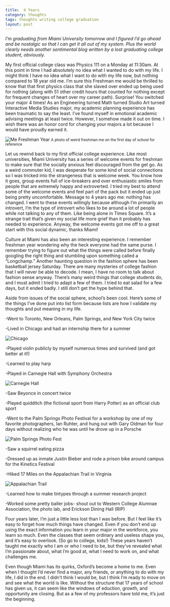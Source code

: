 ```yaml
---
title:  4 Years
category: thoughts
tags: thoughts writing college graduation
layout: post
---
```


_I’m graduating from Miami University tomorrow and I figured I’d go ahead and be nostalgic so that I can get it all out of my system. Plus the world clearly needs another sentimental blog written by a lost graduating college student, obviously._

My first official college class was Physics 111 on a Monday at 11:30am. At this point in time I had absolutely no idea what I wanted to do with my life. I might think I have no idea what I want to do with my life now, but nothing compared to 18 year old me. I’m sure this Freshman me would be thrilled to know that that first physics class that she slaved over ended up being used for nothing (along with 51 other credit hours that counted for nothing except for frequent changes of heart over my career path). Surprise! You switched your major 4 times! As an Engineering turned Math turned Studio Art turned Interactive Media Studies major, my academic planning experience has been traumatic to say the least. I’ve found myself in emotional academic advising meetings at least twice. However, I somehow made it out on time. I wish there was an honor cord for changing your majors a lot because I would have proudly earned it.

![Me Freshman Year](https://baileycmiller.github.io/blog/assets/freshman.jpg)
<small>A photo of weird freshman me on the first day of school for reference</small>

Let us rewind back to my first official college experience. Like most universities, Miami University has a series of welcome events for freshman to make sure that the socially anxious feel discouraged from the get go. As a weird commuter kid, I was desperate for some kind of social connections so I was tricked into the strangeness that is welcome week. You know how it goes, group events full of ice-breakers and over enthusiastic smiles from people that are extremely happy and extroverted. I tried my best to attend some of the welcome events and feel part of the pack but it ended up just being pretty uncomfortable. Message to 4 years ago me: nothing has changed. I went to these events willingly because although I’m primarily an introvert, I’m the type of introvert who likes to be around a lot of people while not talking to any of them. Like being alone in Times Square. It’s a strange trait that’s given my social life more grief than it probably has needed to experience. Anyway, the welcome events got me off to a great start with this social dynamic, thanks Miami!

Culture at Miami has also been an interesting experience. I remember freshman year wondering why the heck everyone had the same purse. I remember trying to figure out what the things were called before finally googling the right thing and stumbling upon something called a “Longchamp.” Another haunting question in the fashion sphere has been basketball jersey Saturday. There are many mysteries of college fashion that I will never be able to decode. I mean, I have no room to talk about fashion sense anyway. There’s many weird things that college students do, and I must admit I tried to adapt a few of them. I tried to eat salad for a few days, but it ended badly. I still don’t get the hype behind that.

Aside from issues of the social sphere, school’s been cool. Here’s some of the things I’ve done put into list form because lists are how I validate my thoughts and put meaning in my life.

-Went to Toronto, New Orleans, Palm Springs, and New York City twice

-Lived in Chicago and had an internship there for a summer

![Chicago](https://baileycmiller.github.io/blog/assets/5.jpg)

-Played violin publicly by myself numerous times and survived (and got better at it!)

-Learned to play harp

-Played in Carnegie Hall with Symphony Orchestra

![Carnegie Hall](https://baileycmiller.github.io/blog/assets/carnegie.jpg)

-Saw Beyonce in concert twice

-Played quidditch (the fictional sport from Harry Potter) as an official club sport

-Went to the Palm Springs Photo Festival for a workshop by one of my favorite photographers, Ian Ruhter, and hung out with Gary Oldman for four days without realizing who he was until he drove up in a Porsche

![Palm Springs Photo Fest](https://baileycmiller.github.io/blog/assets/palmsprings.jpg)

-Saw a squirrel eating pizza

-Dressed up as inmate Justin Bieber and rode a prison bike around campus for the Kinetics Festival

-Hiked 17 Miles on the Appalachian Trail in Virginia

![Appalachian Trail](https://baileycmiller.github.io/blog/assets/AT_106.jpg)

-Learned how to make tintypes through a summer research project

-Worked some pretty baller jobs- shout out to Western College Alumnae Association, the photo lab, and Erickson Dining Hall (RIP)



Four years later, I’m just a little less lost than I was before. But I feel like it’s easy to forget how much things have changed. Even if you don’t end up using the exact information you learn in your major in the workforce, you learn so much. Even the classes that seem ordinary and useless shape you, and it’s easy to overlook. (So go to college, kids!) These years haven’t taught me exactly who I am or who I need to be, but they’ve revealed what I’m passionate about, what I’m good at, what I need to work on, and what challenges me.

Even though Miami has its quirks, Oxford’s become a home to me. Even when I thought I’d never find a major, any friends, or anything to do with my life, I did in the end. I didn’t think I would be, but I think I’m ready to move on and see what the world is like. Without the structure that 17 years of school has given us, it can seem like the windows of eduction, growth, and opportunity are closing. But as a few of my professors have told me, it’s just the beginning.
